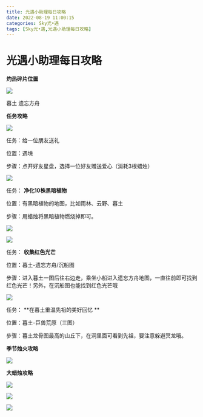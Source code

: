 ```yaml
---
title: 光遇小助理每日攻略
date: 2022-08-19 11:00:15
categories: Sky光•遇
tags: [Sky光•遇,光遇小助理每日攻略]
---
```

# 光遇小助理每日攻略
**灼热碎片位置**

![](https://ok.166.net/reunionpub/ds/kol/20220819/004917-37m4cjsv2p.jpeg)

暮土 遗忘方舟

  

 **任务攻略**

![](https://ok.166.net/reunionpub/ds/kol/20220819/003900-ranhmzlcjv.png)

任务：给一位朋友送礼

位置：遇境

步骤：点开好友星盘，选择一位好友赠送爱心（消耗3根蜡烛）

![](https://ok.166.net/reunionpub/ds/kol/20220819/003910-a5zmpfn74y.png)

任务： **净化10株黑暗植物**

位置：有黑暗植物的地图，比如雨林、云野、暮土

步骤：用蜡烛将黑暗植物燃烧掉即可。

![](https://ok.166.net/reunionpub/ds/kol/20220819/003950-vk641q5uw9.png)

![](https://ok.166.net/reunionpub/ds/kol/20220819/003954-gdz5mql9aw.png)

任务： **收集红色光芒**

位置：暮土-遗忘方舟/沉船图

步骤：进入暮土一图后往右边走，乘坐小船进入遗忘方舟地图，一直往前即可找到红色光芒！另外，在沉船图也能找到红色光芒哦

![](https://ok.166.net/reunionpub/ds/kol/20220819/004334-fj5seaqyuh.png)

任务： **在暮土重温先祖的美好回忆  **

位置：暮土-巨兽荒原（三图）

步骤：暮土龙骨图最高的山丘下，在洞里面可看到先祖，要注意躲避冥龙哦。

 **季节烛火攻略**

![](https://ok.166.net/reunionpub/ds/kol/20220819/004225-3c0s1njsbv.png)

  

 **大蜡烛攻略**

![](https://ok.166.net/reunionpub/ds/kol/20220819/004556-6owqysfncu.png)

![](https://ok.166.net/reunionpub/ds/kol/20220819/004616-2fdos8ucvb.png)

![](https://ok.166.net/reunionpub/ds/kol/20220819/004631-zassqketgn.png)

  

